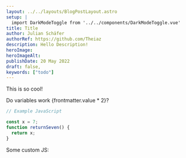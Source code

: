 ```yaml
---
layout: ../../layouts/BlogPostLayout.astro
setup: |
  import DarkModeToggle from '../../components/DarkModeToggle.vue'
title: Title
author: Julian Schäfer
authorRef: https://github.com/Theiaz
description: Hello Description!
heroImage:
heroImageAlt:
publishDate: 20 May 2022
draft: false,
keywords: ["todo"]
---
```


This is so cool!

Do variables work {frontmatter.value * 2}?

```javascript
// Example JavaScript

const x = 7;
function returnSeven() {
  return x;
}
```

Some custom JS: <DarkModeToggle client:load/>
